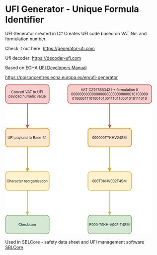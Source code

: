 # UFI Generator - Unique Formula Identifier

UFI Generator created in C#
Creates UFI code based on VAT No. and formulation number.

Check it out here: https://generator-ufi.com

Ufi decoder: https://decoder-ufi.com




Based on ECHA [UFI Developers Manual](https://poisoncentres.echa.europa.eu/documents/22284544/22295820/ufi_developers_manual_en.pdf/9d47a5c9-ba58-4b5c-8101-7d5610928035)

https://poisoncentres.echa.europa.eu/en/ufi-generator

![Diagram](diagram.png)


Used in SBLCore - safety data sheet and UFI management software [SBLCore](https://www.sblcore.com)
